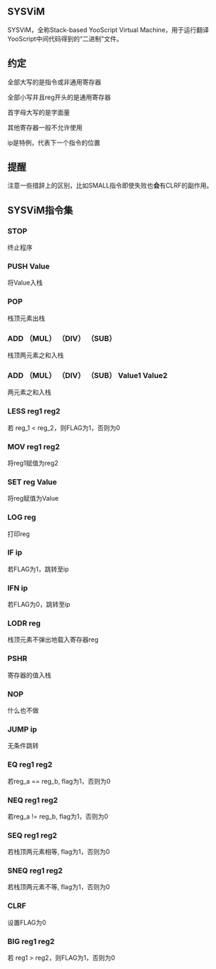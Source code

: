 ## SYSViM
SYSViM，全称Stack-based YooScript Virtual Machine，用于运行翻译YooScript中间代码得到的“二进制”文件。

## 约定
全部大写的是指令或非通用寄存器

全部小写并且reg开头的是通用寄存器

首字母大写的是字面量

其他寄存器一般不允许使用

ip是特例，代表下一个指令的位置

## 提醒
注意一些措辞上的区别，比如SMALL指令即使失败也**会**有CLRF的副作用。

## SYSViM指令集
### STOP
终止程序
### PUSH Value
将Value入栈
### POP
栈顶元素出栈
### ADD （MUL） （DIV） （SUB） 
栈顶两元素之和入栈
### ADD （MUL） （DIV） （SUB） Value1 Value2
两元素之和入栈
### LESS reg1 reg2
若 reg_1 < reg_2，则FLAG为1，否则为0
### MOV reg1 reg2
将reg1赋值为reg2
### SET reg Value
将reg赋值为Value
### LOG reg
打印reg
### IF ip
若FLAG为1，跳转至ip
### IFN ip
若FLAG为0，跳转至ip
### LODR reg
栈顶元素不弹出地载入寄存器reg
### PSHR
寄存器的值入栈
### NOP 
什么也不做
### JUMP ip 
无条件跳转
### EQ reg1 reg2
若reg_a == reg_b, flag为1，否则为0
### NEQ reg1 reg2
若reg_a != reg_b, flag为1，否则为0
### SEQ reg1 reg2
若栈顶两元素相等, flag为1，否则为0
### SNEQ reg1 reg2
若栈顶两元素不等, flag为1，否则为0
### CLRF 
设置FLAG为0
### BIG reg1 reg2
若 reg1 > reg2，则FLAG为1，否则为0
